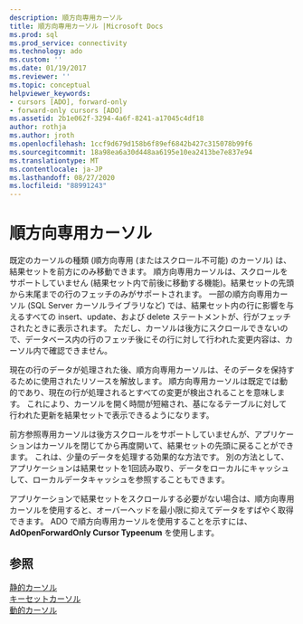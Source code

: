 ```yaml
---
description: 順方向専用カーソル
title: 順方向専用カーソル |Microsoft Docs
ms.prod: sql
ms.prod_service: connectivity
ms.technology: ado
ms.custom: ''
ms.date: 01/19/2017
ms.reviewer: ''
ms.topic: conceptual
helpviewer_keywords:
- cursors [ADO], forward-only
- forward-only cursors [ADO]
ms.assetid: 2b1e062f-3294-4a6f-8241-a17045c4df18
author: rothja
ms.author: jroth
ms.openlocfilehash: 1ccf9d679d158b6f89ef6842b427c315078b99f6
ms.sourcegitcommit: 18a98ea6a30d448aa6195e10ea2413be7e837e94
ms.translationtype: MT
ms.contentlocale: ja-JP
ms.lasthandoff: 08/27/2020
ms.locfileid: "88991243"
---
```

# <a name="forward-only-cursors"></a>順方向専用カーソル
既定のカーソルの種類 (順方向専用 (またはスクロール不可能) のカーソル) は、結果セットを前方にのみ移動できます。 順方向専用カーソルは、スクロールをサポートしていません (結果セット内で前後に移動する機能)。結果セットの先頭から末尾までの行のフェッチのみがサポートされます。 一部の順方向専用カーソル (SQL Server カーソルライブラリなど) では、結果セット内の行に影響を与えるすべての insert、update、および delete ステートメントが、行がフェッチされたときに表示されます。 ただし、カーソルは後方にスクロールできないので、データベース内の行のフェッチ後にその行に対して行われた変更内容は、カーソル内で確認できません。  
  
 現在の行のデータが処理された後、順方向専用カーソルは、そのデータを保持するために使用されたリソースを解放します。 順方向専用カーソルは既定では動的であり、現在の行が処理されるとすべての変更が検出されることを意味します。 これにより、カーソルを開く時間が短縮され、基になるテーブルに対して行われた更新を結果セットで表示できるようになります。  
  
 前方参照専用カーソルは後方スクロールをサポートしていませんが、アプリケーションはカーソルを閉じてから再度開いて、結果セットの先頭に戻ることができます。 これは、少量のデータを処理する効果的な方法です。 別の方法として、アプリケーションは結果セットを1回読み取り、データをローカルにキャッシュして、ローカルデータキャッシュを参照することもできます。  
  
 アプリケーションで結果セットをスクロールする必要がない場合は、順方向専用カーソルを使用すると、オーバーヘッドを最小限に抑えてデータをすばやく取得できます。 ADO で順方向専用カーソルを使用することを示すには、 **AdOpenForwardOnly Cursor Typeenum** を使用します。  
  
## <a name="see-also"></a>参照  
 [静的カーソル](./static-cursors.md)   
 [キーセットカーソル](./keyset-cursors.md)   
 [動的カーソル](./dynamic-cursors.md)